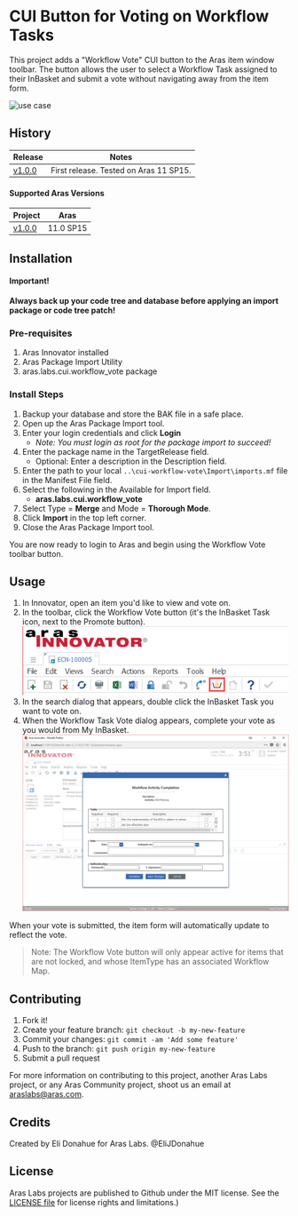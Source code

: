 # CUI Button for Voting on Workflow Tasks 

This project adds a "Workflow Vote" CUI button to the Aras item window toolbar. The button allows the user to select a Workflow Task assigned to their InBasket and submit a vote without navigating away from the item form.

![use case](./Screenshots/use-case.gif)

## History

Release | Notes
--------|--------
[v1.0.0](https://github.com/ArasLabs/cui-workflow-vote/releases/tag/v1.0.0) | First release. Tested on Aras 11 SP15. 

#### Supported Aras Versions

Project | Aras
--------|------
[v1.0.0](https://github.com/ArasLabs/cui-workflow-vote/releases/tag/v1.0.0) | 11.0 SP15 

## Installation

#### Important!
**Always back up your code tree and database before applying an import package or code tree patch!**

### Pre-requisites

1. Aras Innovator installed
2. Aras Package Import Utility
3. aras.labs.cui.workflow_vote package

### Install Steps

1. Backup your database and store the BAK file in a safe place.
2. Open up the Aras Package Import tool.
3. Enter your login credentials and click **Login**
    * _Note: You must login as root for the package import to succeed!_
4. Enter the package name in the TargetRelease field.
    * Optional: Enter a description in the Description field.
5. Enter the path to your local `..\cui-workflow-vote\Import\imports.mf` file in the Manifest File field.
6. Select the following in the Available for Import field.
    * **aras.labs.cui.workflow_vote**
7. Select Type = **Merge** and Mode = **Thorough Mode**.
8. Click **Import** in the top left corner.
9. Close the Aras Package Import tool.

You are now ready to login to Aras and begin using the Workflow Vote toolbar button.

## Usage

1. In Innovator, open an item you'd like to view and vote on.
2. In the toolbar, click the Workflow Vote button (it's the InBasket Task icon, next to the Promote button).
![toolbar](./Screenshots/toolbar.png)
3. In the search dialog that appears, double click the InBasket Task you want to vote on. 
4. When the Workflow Task Vote dialog appears, complete your vote as you would from My InBasket.
![vote dialog](./Screenshots/vote-dialog.png)

When your vote is submitted, the item form will automatically update to reflect the vote.

>Note: The Workflow Vote button will only appear active for items that are not locked, and whose ItemType has an associated Workflow Map.

## Contributing

1. Fork it!
2. Create your feature branch: `git checkout -b my-new-feature`
3. Commit your changes: `git commit -am 'Add some feature'`
4. Push to the branch: `git push origin my-new-feature`
5. Submit a pull request

For more information on contributing to this project, another Aras Labs project, or any Aras Community project, shoot us an email at araslabs@aras.com.

## Credits

Created by Eli Donahue for Aras Labs. @EliJDonahue

## License

Aras Labs projects are published to Github under the MIT license. See the [LICENSE file](./LICENSE.md) for license rights and limitations.)